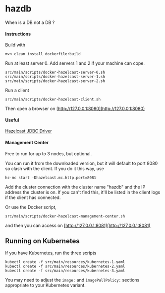 # hazdb

When is a DB not a DB ?

#### Instructions

Build with

```
mvn clean install dockerfile:build
```

Run at least server 0. Add servers 1 and 2 if your machine can cope.

```
src/main/scripts/docker-hazelcast-server-0.sh
src/main/scripts/docker-hazelcast-server-1.sh
src/main/scripts/docker-hazelcast-server-2.sh
```

Run a client

```
src/main/scripts/docker-hazelcast-client.sh
```

Then open a browser on [http://127.0.0.1:8080](http://127.0.0.1:8080)

#### Useful

[Hazelcast JDBC Driver](https://hazelcast.com/blog/jdbc-driver-4-2-is-released/)

#### Management Center

Free to run for up to 3 nodes, but optional.

You can run it from the downloaded version, but it will default to port 8080 so clash with the client.
If you do it this way, use

```
hz-mc start -Dhazelcast.mc.http.port=8081 
```

Add the cluster connection with the cluster name "hazdb" and the IP address the cluster is on.
If you can't find this, it'll be listed in the client logs if the client has connected.

Or use the Docker script,

```
src/main/scripts/docker-hazelcast-management-center.sh
```

and then you can access on [http://127.0.0.1:8081](http://127.0.0.1:8081)

## Running on Kubernetes

If you have Kubernetes, run the three scripts

```
kubectl create -f src/main/resources/kubernetes-1.yaml
kubectl create -f src/main/resources/kubernetes-2.yaml
kubectl create -f src/main/resources/kubernetes-3.yaml
```

You may need to adjust the `image:` and `imagePullPolicy:` sections appropriate to your Kubernetes variant.



